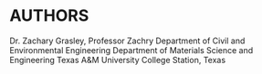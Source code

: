 # AUTHORS

Dr. Zachary Grasley, Professor
Zachry Department of Civil and Environmental Engineering
Department of Materials Science and Engineering
Texas A&M University
College Station, Texas

